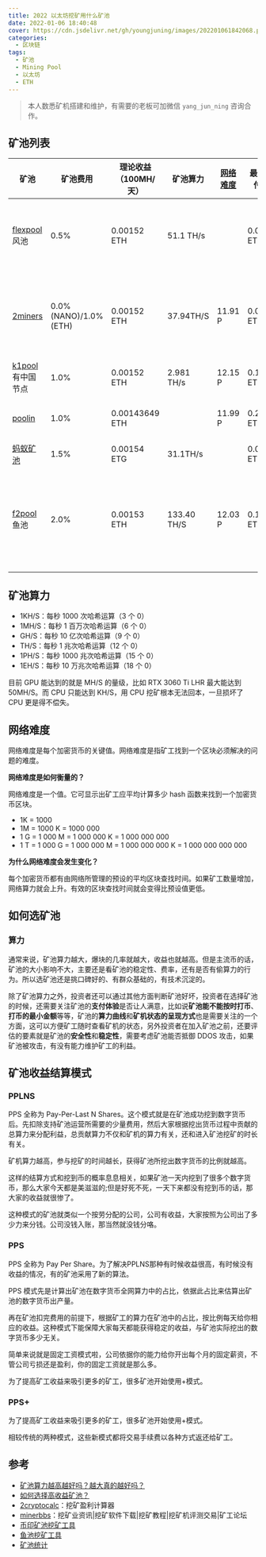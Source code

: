 ```yaml
---
title: 2022 以太坊挖矿用什么矿池
date: 2022-01-06 18:40:48
cover: https://cdn.jsdelivr.net/gh/youngjuning/images/202201061842068.png
categories:
  - 区块链
tags:
  - 矿池
  - Mining Pool
  - 以太坊
  - ETH
---
```


> 本人数悉矿机搭建和维护，有需要的老板可加微信 `yang_jun_ning` 咨询合作。

## 矿池列表

| 矿池                              | 矿池费用 | 理论收益（100MH/天） | 矿池算力 | [网络难度](https://2miners.com/zh/eth-network-difficulty) | 最低起付额 | 付款时间 | Telegram |
| --------------------------------- | ---- | --------------------------------- | -------------------- | ---- | ---- | --------------------------------- | --------------------------------- |
| [flexpool](https://www.flexpool.io/zh-CN) 风池 | 0.5% | 0.00152 ETH | 51.1 TH/s |  | 0.01 ETH | 每小时检查一次付款并发送 | https://t.me/flexpoolcn |
| [2miners](https://eth.2miners.com/zh) | 0.0%(NANO)/1.0%(ETH) | 0.00152 ETH | 37.94TH/S          | 11.91 P | 0.0005 ETH | 每两小时检查一次付款并发送 | https://t.me/chat2miners_chinese |
| [k1pool](https://k1pool.com/zh/pool/eth) 有中国节点 | 1.0% | 0.00152 ETH | 2.981 TH/s | 12.15 P | 0.1 ETH | 每 1140 分钟 | https://t.me/k1pool_asia |
| [poolin](https://www.poolin.com/) | 1.0% | 0.00143649 ETH |  | 11.99 P | 0.2 ETH | 每天 10:00 ~ 16:00 | https://t.me/poolinpoolCN |
| [蚂蚁矿池](https://v3.antpool.com/home) | 1.5% | 0.00154 ETG | 31.1TH/s |  | 0.001 ETH | 每日09:00 |  |
| [f2pool](https://www.f2pool.com/) 鱼池 | 2.0% | 0.00153 ETH | 133.40 TH/S | 12.03 P | 0.1 ETH | 每天 00:00 ~ 08:00（每 30 天一次小额提币） | https://t.me/f2pool_chat_zh |

## 矿池算力

- 1KH/S：每秒 1000 次哈希运算（3 个 0）
- 1MH/S：每秒 1 百万次哈希运算（6 个 0）
- GH/S：每秒 10 亿次哈希运算（9 个 0）
- TH/S：每秒 1 兆次哈希运算（12 个 0）
- 1PH/S：每秒 1000 兆次哈希运算（15 个 0）
- 1EH/S：每秒 10 万兆次哈希运算（18 个 0）

目前 GPU 能达到的就是 MH/S 的量级，比如 RTX 3060 Ti LHR 最大能达到 50MH/S。而 CPU 只能达到 KH/S，用 CPU 挖矿根本无法回本，一旦损坏了 CPU 更是得不偿失。

## 网络难度

网络难度是每个加密货币的关键值。网络难度是指矿工找到一个区块必须解决的问题的难度。

**网络难度是如何衡量的？**

网络难度是一个值。它可显示出矿工应平均计算多少 hash 函数来找到一个加密货币区块。

- 1K = 1000
- 1M = 1000 K = 1000 000
- 1 G = 1 000 M = 1 000 000 K = 1 000 000 000
- 1 T = 1 000 G = 1 000 000 M = 1 000 000 000 K = 1 000 000 000 000

**为什么网络难度会发生变化？**

每个加密货币都有由网络所管理的预设的平均区块查找时间。如果矿工数量增加，网络算力就会上升。有效的区块查找时间就会变得比预设值更低。

## 如何选矿池

### 算力

通常来说，矿池算力越大，爆块的几率就越大，收益也就越高。但是主流币的话，矿池的大小影响不大，主要还是看矿池的稳定性、费率，还有是否有偷算力的行为。所以选矿池还是挑口碑好的、有群众基础的，有技术沉淀的。

除了矿池算力之外，投资者还可以通过其他方面判断矿池好坏，投资者在选择矿池的时候，还需要关注矿池的**支付体验**是否让人满意，比如说**矿池能不能按时打币**、**打币的最小金额**等等，矿池的**算力曲线**和**矿机状态的呈现方式**也是需要关注的一个方面，这可以方便矿工随时查看矿机的状态，另外投资者在加入矿池之前，还要评估的要素就是矿池的**安全性**和**稳定性**，需要考虑矿池能否抵御 DDOS 攻击，如果矿池被攻击，有没有能力维护矿工的利益。

## 矿池收益结算模式

### PPLNS

PPS 全称为 Pay-Per-Last N Shares。这个模式就是在矿池成功挖到数字货币后。先扣除支持矿池运营所需要的少量费用，然后大家根据挖出货币过程中贡献的总算力来分配利益，总贡献算力不仅和矿机的算力有关，还和进入矿池挖矿的时长有关。

矿机算力越高，参与挖矿的时间越长，获得矿池所挖出数字货币的比例就越高。

这样的结算方式和挖到币的概率息息相关，如果矿池一天内挖到了很多个数字货币，那么大家今天都是美滋滋的;但是好死不死，一天下来都没有挖到币的话，那大家的收益就很惨了。

这种模式的矿池就类似一个按劳分配的公司，公司有收益，大家按照为公司出了多少力来分钱。公司没钱入账，那当然就没钱分咯。

### PPS

PPS 全称为 Pay Per Share。为了解决PPLNS那种有时候收益很高，有时候没有收益的情况，有的矿池采用了新的算法。

PPS 模式先是计算出矿池在数字货币全网算力中的占比，依据此占比来估算出矿池的数字货币出产量。

再在矿池扣完费用的前提下，根据矿工的算力在矿池中的占比，按比例每天给你相应的收益。这种模式下能保障大家每天都能获得稳定的收益，与矿池实际挖出的数字货币多少无关。

简单来说就是固定工资模式啦，公司依据你的能力给你开出每个月的固定薪资，不管公司亏损还是盈利，你的固定工资就是那么多。

为了提高矿工收益来吸引更多的矿工，很多矿池开始使用+模式。

### PPS+

为了提高矿工收益来吸引更多的矿工，很多矿池开始使用+模式。

相较传统的两种模式，这些新模式都将交易手续费以各种方式返还给矿工。

## 参考

- [矿池算力越高越好吗？越大真的越好吗？](https://www.yi6g.com/zixun/17681.html)
- [如何选择高收益矿池？](https://zhuanlan.zhihu.com/p/103595840)
- [2cryptocalc](https://2cryptocalc.com/zh)：挖矿盈利计算器
- [minerbbs](https://minerbbs.com/)：挖矿业资讯|挖矿软件下载|挖矿教程|挖矿机评测交易|矿工论坛
- [币印矿池挖矿工具](https://www.poolin.com/tools)
- [鱼池挖矿工具](https://www.f2pool.com/tools)
- [矿池统计](https://btc.com/zh-CN/eth/adapter?type=miningstats)
